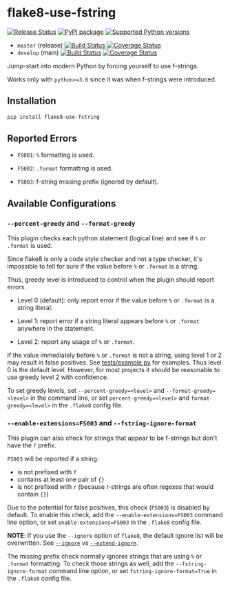 # flake8-use-fstring

[![Release Status](https://github.com/MichaelKim0407/flake8-use-fstring/actions/workflows/python-publish.yml/badge.svg)](https://github.com/MichaelKim0407/flake8-use-fstring/releases)
[![PyPI package](https://badge.fury.io/py/flake8-use-fstring.svg)](https://pypi.org/project/flake8-use-fstring)
[![Supported Python versions](https://img.shields.io/pypi/pyversions/flake8-use-fstring)](https://pypi.org/project/flake8-use-fstring)

* `master` (release)
    [![Build Status](https://github.com/MichaelKim0407/flake8-use-fstring/actions/workflows/test.yml/badge.svg?branch=master)](https://github.com/MichaelKim0407/flake8-use-fstring/tree/master)
    [![Coverage Status](https://coveralls.io/repos/github/MichaelKim0407/flake8-use-fstring/badge.svg?branch=master)](https://coveralls.io/github/MichaelKim0407/flake8-use-fstring?branch=master)
* `develop` (main)
    [![Build Status](https://github.com/MichaelKim0407/flake8-use-fstring/actions/workflows/test.yml/badge.svg?branch=develop)](https://github.com/MichaelKim0407/flake8-use-fstring/)
    [![Coverage Status](https://coveralls.io/repos/github/MichaelKim0407/flake8-use-fstring/badge.svg?branch=develop)](https://coveralls.io/github/MichaelKim0407/flake8-use-fstring?branch=develop)

Jump-start into modern Python by forcing yourself to use f-strings.

Works only with `python>=3.6` since it was when f-strings were introduced.

## Installation

```bash
pip install flake8-use-fstring
```

## Reported Errors

* `FS001`: `%` formatting is used.

* `FS002`: `.format` formatting is used.

* `FS003`: f-string missing prefix (ignored by default).

## Available Configurations

### `--percent-greedy` and `--format-greedy`

This plugin checks each python statement (logical line)
and see if `%` or `.format` is used.

Since flake8 is only a code style checker and not a type checker,
it's impossible to tell for sure if the value before `%` or `.format`
is a string.

Thus, greedy level is introduced to control when the plugin should report errors.

* Level 0 (default): only report error if the value before `%` or `.format` is a string literal.

* Level 1: report error if a string literal appears before `%` or `.format` anywhere in the statement.

* Level 2: report any usage of `%` or `.format`.

If the value immediately before `%` or `.format` is not a string,
using level 1 or 2 may result in false positives.
See [tests/example.py](tests/example.py) for examples.
Thus level 0 is the default level.
However, for most projects it should be reasonable to use greedy level 2 with confidence.

To set greedy levels,
set `--percent-greedy=<level>` and `--format-greedy=<level>` in the command line,
or set `percent-greedy=<level>` and `format-greedy=<level>` in the `.flake8` config file.

### `--enable-extensions=FS003` and `--fstring-ignore-format`

This plugin can also check for strings that appear to be f-strings but don't have the `f` prefix.

`FS003` will be reported if a string:
* is not prefixed with `f`
* contains at least one pair of `{}`
* is not prefixed with `r` (because r-strings are often regexes that would contain `{}`)

Due to the potential for false positives, this check (`FS003`) is disabled by default.
To enable this check,
add the `--enable-extensions=FS003` command line option,
or set `enable-extensions=FS003` in the `.flake8` config file.

**NOTE**:
If you use the `--ignore` option of `flake8`, the default ignore list will be overwritten.
See [`--ignore`](https://flake8.pycqa.org/en/latest/user/options.html#cmdoption-flake8-ignore)
vs [`--extend-ignore`](https://flake8.pycqa.org/en/latest/user/options.html#cmdoption-flake8-extend-ignore).

The missing prefix check normally ignores strings that are using `%` or `.format` formatting.
To check those strings as well,
add the `--fstring-ignore-format` command line option,
or set `fstring-ignore-format=True` in the `.flake8` config file.
